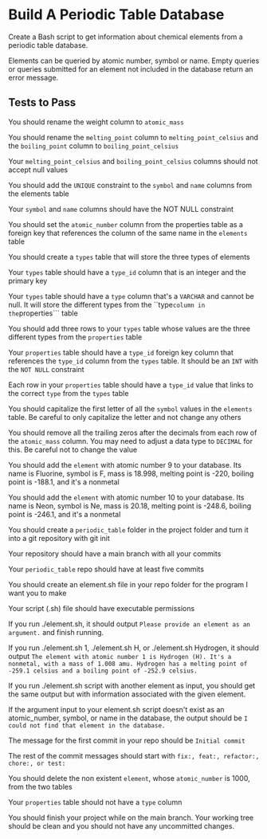 # Build A Periodic Table Database

Create a Bash script to get information about chemical elements from a periodic table database.

Elements can be queried by atomic number, symbol or name.  Empty queries or queries submitted for an element not included in the database return an error message. 

## Tests to Pass

You should rename the weight column to ```atomic_mass```

You should rename the ```melting_point``` column to ```melting_point_celsius``` and the ```boiling_point``` column to ```boiling_point_celsius```

Your ```melting_point_celsius``` and ```boiling_point_celsius``` columns should not accept null values

You should add the ```UNIQUE``` constraint to the ```symbol``` and ```name``` columns from the elements table

Your ```symbol``` and ```name``` columns should have the NOT NULL constraint

You should set the ```atomic_number``` column from the properties table as a foreign key that references the column of the same name in the ```elements``` table

You should create a ```types``` table that will store the three types of elements

Your ```types``` table should have a ```type_id``` column that is an integer and the primary key

Your ```types``` table should have a ```type``` column that's a ```VARCHAR``` and cannot be null. It will store the different types from the ``type``` column in the ```properties``` table

You should add three rows to your ```types``` table whose values are the three different types from the ```properties``` table

Your ```properties``` table should have a ```type_id``` foreign key column that references the ```type_id``` column from the ```types``` table. It should be an ```INT``` with the ```NOT NULL``` constraint

Each row in your ```properties``` table should have a ```type_id``` value that links to the correct ```type``` from the ```types``` table

You should capitalize the first letter of all the ```symbol``` values in the ```elements``` table. Be careful to only capitalize the letter and not change any others

You should remove all the trailing zeros after the decimals from each row of the ```atomic_mass``` column. You may need to adjust a data type to ```DECIMAL``` for this. Be careful not to change the value

You should add the ```element``` with atomic number 9 to your database. Its name is Fluorine, symbol is F, mass is 18.998, melting point is -220, boiling point is -188.1, and it's a nonmetal

You should add the ```element``` with atomic number 10 to your database. Its name is Neon, symbol is Ne, mass is 20.18, melting point is -248.6, boiling point is -246.1, and it's a nonmetal

You should create a ```periodic_table``` folder in the project folder and turn it into a git repository with git init

Your repository should have a main branch with all your commits

Your ```periodic_table``` repo should have at least five commits

You should create an element.sh file in your repo folder for the program I want you to make

Your script (.sh) file should have executable permissions

If you run ./element.sh, it should output ```Please provide an element as an argument.``` and finish running.

If you run ./element.sh 1, ./element.sh H, or ./element.sh Hydrogen, it should output ```The element with atomic number 1 is Hydrogen (H). It's a nonmetal, with a mass of 1.008 amu. Hydrogen has a melting point of -259.1 celsius and a boiling point of -252.9 celsius.```

If you run ./element.sh script with another element as input, you should get the same output but with information associated with the given element.

If the argument input to your element.sh script doesn't exist as an atomic_number, symbol, or name in the database, the output should be ```I could not find that element in the database.```

The message for the first commit in your repo should be ```Initial commit```

The rest of the commit messages should start with ```fix:, feat:, refactor:, chore:, or test:```

You should delete the non existent ```element```, whose ```atomic_number``` is 1000, from the two tables

Your ```properties``` table should not have a ```type``` column

You should finish your project while on the main branch. Your working tree should be clean and you should not have any uncommitted changes.


